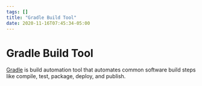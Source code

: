 ```yaml
---
tags: []
title: "Gradle Build Tool"
date: 2020-11-16T07:45:34-05:00
---
```


# Gradle Build Tool

[Gradle](https://gradle.org/) is build automation tool that automates common software build steps like compile, test, package, deploy, and publish.

